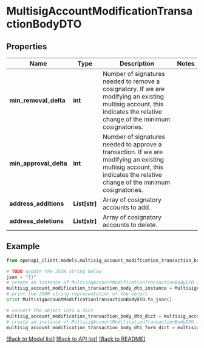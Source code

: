# MultisigAccountModificationTransactionBodyDTO


## Properties

Name | Type | Description | Notes
------------ | ------------- | ------------- | -------------
**min_removal_delta** | **int** | Number of signatures needed to remove a cosignatory. If we are modifying an existing multisig account, this indicates the relative change of the minimum cosignatories.  | 
**min_approval_delta** | **int** | Number of signatures needed to approve a transaction. If we are modifying an existing multisig account, this indicates the relative change of the minimum cosignatories.  | 
**address_additions** | **List[str]** | Array of cosignatory accounts to add. | 
**address_deletions** | **List[str]** | Array of cosignatory accounts to delete. | 

## Example

```python
from openapi_client.models.multisig_account_modification_transaction_body_dto import MultisigAccountModificationTransactionBodyDTO

# TODO update the JSON string below
json = "{}"
# create an instance of MultisigAccountModificationTransactionBodyDTO from a JSON string
multisig_account_modification_transaction_body_dto_instance = MultisigAccountModificationTransactionBodyDTO.from_json(json)
# print the JSON string representation of the object
print MultisigAccountModificationTransactionBodyDTO.to_json()

# convert the object into a dict
multisig_account_modification_transaction_body_dto_dict = multisig_account_modification_transaction_body_dto_instance.to_dict()
# create an instance of MultisigAccountModificationTransactionBodyDTO from a dict
multisig_account_modification_transaction_body_dto_form_dict = multisig_account_modification_transaction_body_dto.from_dict(multisig_account_modification_transaction_body_dto_dict)
```
[[Back to Model list]](../README.md#documentation-for-models) [[Back to API list]](../README.md#documentation-for-api-endpoints) [[Back to README]](../README.md)


